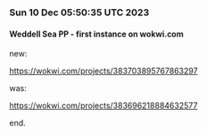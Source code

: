 ### Sun 10 Dec 05:50:35 UTC 2023

#### Weddell Sea PP - first instance on wokwi.com

new:

  https://wokwi.com/projects/383703895767863297


was:

  https://wokwi.com/projects/383696218884632577

end.
